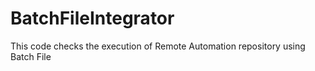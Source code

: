 # BatchFileIntegrator
This code checks the execution of Remote Automation repository using Batch File
